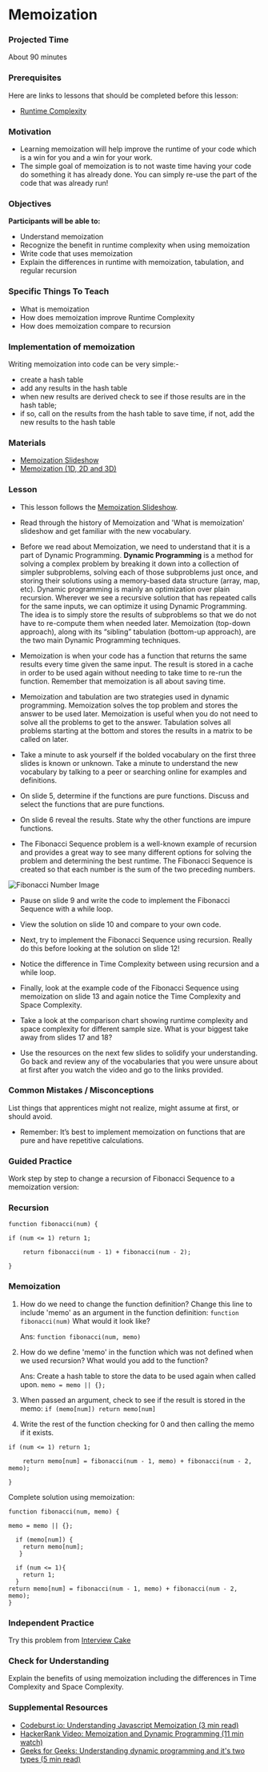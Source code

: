 # Memoization

### Projected Time
About 90 minutes

### Prerequisites
Here are links to lessons that should be completed before this lesson:
-  [Runtime Complexity](/runtime-complexity/runtime-complexity.md)

### Motivation
- Learning memoization will help improve the runtime of your code which is a win for you and a win for your work.
- The simple goal of memoization is to not waste time having your code do something it has already done. You can simply re-use the part of the code that was already run!

### Objectives
**Participants will be able to:**
- Understand memoization
- Recognize the benefit in runtime complexity when using memoization
- Write code that uses memoization
- Explain the differences in runtime with memoization, tabulation, and regular recursion

### Specific Things To Teach
- What is memoization
- How does memoization improve Runtime Complexity
- How does memoization compare to recursion

### Implementation of  memoization
Writing memoization into code can be very simple:-
- create a hash table
- add any results in the hash table
- when new results are derived check to see if those results are in the hash table;
- if so, call on the results from the hash table to save time, if not, add the new results to the hash table

### Materials
-  [Memoization Slideshow](https://docs.google.com/presentation/d/1BipDMgjZd3u-QsrPNCljH-Wv2l3tYRAUz8LWnxzt4s8/edit#slide=id.p)
-  [Memoization (1D, 2D and 3D)](https://www.geeksforgeeks.org/memoization-1d-2d-and-3d/)

### Lesson
- This lesson follows the [Memoization Slideshow](https://docs.google.com/presentation/d/1BipDMgjZd3u-QsrPNCljH-Wv2l3tYRAUz8LWnxzt4s8/edit#slide=id.p).

- Read through the history of Memoization and 'What is memoization' slideshow and get familiar with the new vocabulary.

- Before we read about Memoization, we need to understand that it is a part of Dynamic Programming. **Dynamic Programming** is a method for solving a complex problem by breaking it down into a collection of simpler subproblems, solving each of those subproblems just once, and storing their solutions using a memory-based data structure (array, map, etc). Dynamic programming is mainly an optimization over plain recursion. Wherever we see a recursive solution that has repeated calls for the same inputs, we can optimize it using Dynamic Programming. The idea is to simply store the results of subproblems so that we do not have to re-compute them when needed later. Memoization (top-down approach), along with its “sibling” tabulation (bottom-up approach), are the two main Dynamic Programming techniques.

- Memoization is when your code has a function that returns the same results every time given the same input. The result is stored in a cache in order to be used again without needing to take time to re-run the function. Remember that memoization is all about saving time.

- Memoization and tabulation are two strategies used in dynamic programming. Memoization solves the top problem and stores the answer to be used later. Memoization is useful when you do not need to solve all the problems to get to the answer. Tabulation solves all problems starting at the bottom and stores the results in a matrix to be called on later.

- Take a minute to ask yourself if the bolded vocabulary on the first three slides is known or unknown. Take a minute to understand the new vocabulary by talking to a peer or searching online for examples and definitions.

- On slide 5, determine if the functions are pure functions. Discuss and select the functions that are pure functions. 

- On slide 6 reveal the results. State why the other functions are impure functions.

- The Fibonacci Sequence problem is a well-known example of recursion and provides a great way to see many different options for solving the problem and determining the best runtime. The Fibonacci Sequence is created so that each number is the sum of the two preceding numbers.

![Fibonacci Number Image](/curriculum/runtime-complexity/34_21-FibonacciBlocks.png)

- Pause on slide 9 and write the code to implement the Fibonacci Sequence with a while loop.

- View the solution on slide 10 and compare to your own code.

- Next, try to implement the Fibonacci Sequence using recursion. Really do this before looking at the solution on slide 12!

- Notice the difference in Time Complexity between using recursion and a while loop.

- Finally, look at the example code of the Fibonacci Sequence using memoization on slide 13 and again notice the Time Complexity and Space Complexity.

- Take a look at the comparison chart showing runtime complexity and space complexity for different sample size. What is your biggest take away from slides 17 and 18?

- Use the resources on the next few slides to solidify your understanding. Go back and review any of the vocabularies that you were unsure about at first after you watch the video and go to the links provided.

### Common Mistakes / Misconceptions
List things that apprentices might not realize, might assume at first, or should avoid.
- Remember: It’s best to implement memoization on functions that are pure and have repetitive calculations.

### Guided Practice
Work step by step to change a recursion of Fibonacci Sequence to a memoization version:

### Recursion
```
function fibonacci(num) {

if (num <= 1) return 1;

    return fibonacci(num - 1) + fibonacci(num - 2);

}
```

### Memoization
1. How do we need to change the function definition?
    Change this line to include 'memo' as an argument in the function definition:
     ```function fibonacci(num)```
    What would it look like?

    Ans:
    ```function fibonacci(num, memo)```


 2. How do we define 'memo' in the function which was not defined when we used recursion?
    What would you add to the function?

    Ans: Create a hash table to store the data to be used again when called upon.
    ```memo = memo || {};```

3. When passed an argument, check to see if the result is stored in the memo:
```if (memo[num]) return memo[num]```

4. Write the rest of the function checking for 0 and then calling the memo if it exists.
```
if (num <= 1) return 1;

    return memo[num] = fibonacci(num - 1, memo) + fibonacci(num - 2, memo);

}
```
Complete solution using memoization:
```
function fibonacci(num, memo) {

memo = memo || {};

  if (memo[num]) {
    return memo[num];
   }
   
  if (num <= 1){ 
    return 1;
  }
return memo[num] = fibonacci(num - 1, memo) + fibonacci(num - 2, memo);
}
```

### Independent Practice
Try this problem from [Interview Cake](https://www.interviewcake.com/question/java/coin)
  
### Check for Understanding
Explain the benefits of using memoization including the differences in Time Complexity and Space Complexity.

### Supplemental Resources
-  [Codeburst.io: Understanding Javascript Memoization (3 min read)](https://codeburst.io/understanding-memoization-in-3-minutes-2e58daf33a19)
-  [HackerRank Video: Memoization and Dynamic Programming (11 min watch)](https://youtu.be/P8Xa2BitN3I)
-  [Geeks for Geeks: Understanding dynamic programming and it's two types (5 min read)](https://www.geeksforgeeks.org/tabulation-vs-memoizatation/)
